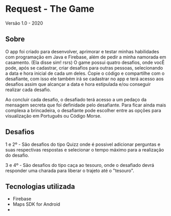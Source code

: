 # Request - The Game
Versão 1.0 - 2020

## Sobre
O app foi criado para desenvolver, aprimorar e testar minhas habilidades com programação em Java e Firebase, além de pedir a minha namorada em casamento. (Ela disse sim! rsrs)
O game possui quatro desafios, onde vocÊ pode, após se cadastrar, criar desafios para outras pessoas, selecionando a data e hora inicial de cada um deles.
Copie o código e compartilhe com o desafiante, com isso ele também irá se cadastrar no app e terá acesso aos desafios assim que alcançar a data e hora estipulada e/ou conseguir realizar cada desafio.

Ao concluir cada desafio, o desafiado terá acesso a um pedaço da mensagem secreta que foi definidade pelo desafiante. Para ficar ainda mais complexa a brincadeira, o desafiante pode escolher entre as opções para visualização em Português ou Código Morse.

## Desafios
1 e 2º - São desafios do tipo Quizz onde é possivel adicionar perguntas e suas respectivas respostas e selecionar o tempo máximo para a realização do desafio.

3 e 4º - São desafios do tipo caça ao tesouro, onde o desafiado devrá responder uma charada para liberar o trajeto até o "tesouro". 

## Tecnologias utilizada
* Firebase
* Maps SDK for Android
* 
